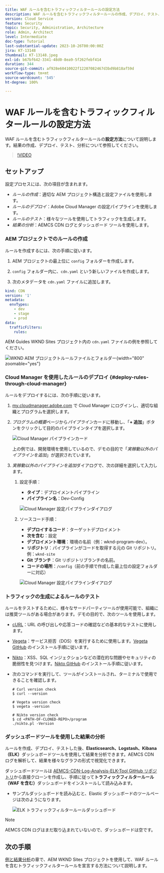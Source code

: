 ```yaml
---
title: WAF ルールを含むトラフィックフィルタールールの設定方法
description: WAF ルールを含むトラフィックフィルタールールの作成、デプロイ、テスト、結果の分析を設定する方法について説明します。
version: Cloud Service
feature: Security
topic: Security, Administration, Architecture
role: Admin, Architect
level: Intermediate
doc-type: Tutorial
last-substantial-update: 2023-10-26T00:00:00Z
jira: KT-13148
thumbnail: KT-13148.jpeg
exl-id: b67bf642-3341-48d0-8ea9-5f262febf414
duration: 344
source-git-commit: af928e60410022f12207082467d3bd9b818af59d
workflow-type: tm+mt
source-wordcount: '545'
ht-degree: 100%

---
```


# WAF ルールを含むトラフィックフィルタールールの設定方法

WAF ルールを含むトラフィックフィルタールールの&#x200B;**設定方法**&#x200B;について説明します。結果の作成、デプロイ、テスト、分析について参照してください。

>[!VIDEO](https://video.tv.adobe.com/v/3425407?quality=12&learn=on)

## セットアップ

設定プロセスには、次の項目が含まれます。

- _ルールの作成_：適切な AEM プロジェクト構造と設定ファイルを使用します。
- _ルールのデプロイ_：Adobe Cloud Manager の設定パイプラインを使用します。
- _ルールのテスト_：様々なツールを使用してトラフィックを生成します。
- _結果の分析_：AEMCS CDN ログとダッシュボード ツールを使用します。

### AEM プロジェクトでのルールの作成

ルールを作成するには、次の手順に従います。

1. AEM プロジェクトの最上位に `config` フォルダーを作成します。

1. `config` フォルダー内に、`cdn.yaml` という新しいファイルを作成します。

1. 次のメタデータを `cdn.yaml` ファイルに追加します。

```yaml
kind: CDN
version: '1'
metadata:
  envTypes:
    - dev
    - stage
    - prod
data:
  trafficFilters:
    rules:
```

AEM Guides WKND Sites プロジェクト内の `cdn.yaml` ファイルの例を参照してください。

![WKND AEM プロジェクトルールファイルとフォルダー](./assets/wknd-rules-file-and-folder.png){width="800" zoomable="yes"}

### Cloud Manager を使用したルールのデプロイ {#deploy-rules-through-cloud-manager}

ルールをデプロイするには、次の手順に従います。

1. [my.cloudmanager.adobe.com](https://my.cloudmanager.adobe.com/) で Cloud Manager にログインし、適切な組織とプログラムを選択します。

1. _プログラムの概要_&#x200B;ページから&#x200B;_パイプライン_&#x200B;カードに移動し、「**+ 追加**」ボタンをクリックして目的のパイプラインタイプを選択します。

   ![Cloud Manager パイプラインカード](./assets/cloud-manager-pipelines-card.png)

   上の例では、開発環境を使用しているので、デモの目的で「_実稼動以外のパイプラインを追加_」が選択されています。

1. _実稼動以外のパイプラインを追加_&#x200B;ダイアログで、次の詳細を選択して入力します。

   1. 設定手順：

      - **タイプ**：デプロイメントパイプライン
      - **パイプライン名**：Dev-Config

      ![Cloud Manager 設定パイプラインダイアログ](./assets/cloud-manager-config-pipeline-step1-dialog.png)

   2. ソースコード手順：

      - **デプロイするコード**：ターゲットデプロイメント
      - **次を含む**：設定
      - **デプロイメント環境**：環境の名前（例：wknd-program-dev）。
      - **リポジトリ**：パイプラインがコードを取得する元の Git リポジトリ。例：`wknd-site`
      - **Git ブランチ**：Git リポジトリブランチの名前。
      - **コードの場所**：`/config`（前の手順で作成した最上位の設定フォルダーに対応）

      ![Cloud Manager 設定パイプラインダイアログ](./assets/cloud-manager-config-pipeline-step2-dialog.png)

### トラフィックの生成によるルールのテスト

ルールをテストするために、様々なサードパーティツールが使用可能で、組織には推奨ツールがある場合があります。デモの目的で、次のツールを使用します。

- [cURL](https://curl.se/)：URL の呼び出しや応答コードの確認などの基本的なテストに使用します。

- [Vegeta](https://github.com/tsenart/vegeta)：サービス拒否（DOS）を実行するために使用します。[Vegeta GitHub](https://github.com/tsenart/vegeta#install) のインストール手順に従います。

- [Nikto](https://github.com/sullo/nikto/wiki)：XSS、SQL インジェクションなどの潜在的な問題やセキュリティの脆弱性を見つけます。[Nikto GitHub](https://github.com/sullo/nikto) のインストール手順に従います。

- 次のコマンドを実行して、ツールがインストールされ、ターミナルで使用できることを確認します。

  ```shell
  # Curl version check
  $ curl --version
  
  # Vegeta version check
  $ vegeta -version
  
  # Nikto version check
  $ cd <PATH-OF-CLONED-REPO>/program
  ./nikto.pl -Version
  ```

### ダッシュボードツールを使用した結果の分析

ルールを作成、デプロイ、テストした後、**Elasticsearch、Logstash、Kibana（ELK）**&#x200B;ダッシュボードツールを使用して結果を分析できます。AEMCS CDN ログを解析して、結果を様々なグラフの形式で視覚化できます。

ダッシュボードツールは [AEMCS-CDN-Log-Analysis-ELK-Tool GitHub リポジトリ](https://github.com/adobe/AEMCS-CDN-Log-Analysis-ELK-Tool)から直接クローンを作成し、手順に従って&#x200B;**トラフィックフィルタールール（WAF を含む）**&#x200B;ダッシュボードをインストールして読み込みます。

- サンプルダッシュボードを読み込むと、Elastic ダッシュボードのツールページは次のようになります。

  ![ELK トラフィックフィルタールールダッシュボード](./assets/elk-dashboard.png)

>[!NOTE]
>
>    AEMCS CDN ログはまだ取り込まれていないので、ダッシュボードは空です。


## 次の手順

[例と結果分析](./examples-and-analysis.md)の章で、AEM WKND Sites プロジェクトを使用して、WAF ルールを含むトラフィックフィルタールールを宣言する方法について説明します。
